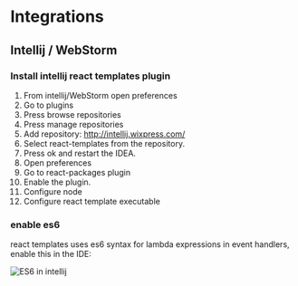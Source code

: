 # Integrations

## Intellij / WebStorm

### Install intellij react templates plugin
1. From intellij/WebStorm open preferences
2. Go to plugins
3. Press browse repositories
4. Press manage repositories
5. Add repository: http://intellij.wixpress.com/
6. Select react-templates from the repository.
7. Press ok and restart the IDEA.
8. Open preferences
9. Go to react-packages plugin
10. Enable the plugin.
11. Configure node
12. Configure react template executable

### enable es6
react templates uses es6 syntax for lambda expressions in event handlers, enable this in the IDE:


 ![ES6 in intellij](https://raw.githubusercontent.com/wix/react-templates/gh-pages/docs/intellij-es6.png "ES6 in intellij")